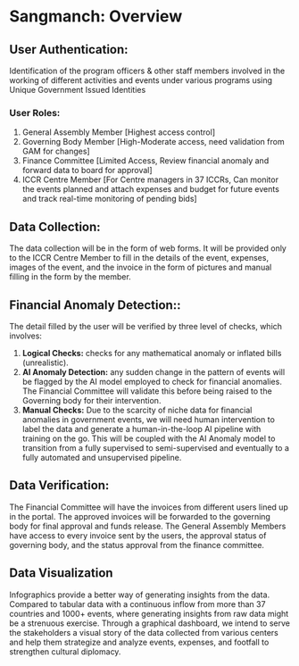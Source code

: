 # Sangmanch: Overview

## User Authentication:

Identification of the program officers & other staff members involved in the working of different activities and events under various programs using Unique Government Issued Identities

### User Roles:

1. General Assembly Member [Highest access control]
2. Governing Body Member [High-Moderate access, need validation from GAM for changes]
3. Finance Committee [Limited Access, Review financial anomaly and forward data to board for approval]
4. ICCR Centre Member [For Centre managers in 37 ICCRs, Can monitor the events planned and attach expenses and budget for future events and track real-time monitoring of pending bids]

## Data Collection:

The data collection will be in the form of web forms. It will be provided only to the ICCR Centre Member to fill in the details of the event, expenses, images of the event, and the invoice in the form of pictures and manual filling in the form by the member. 

## Financial Anomaly Detection::

The detail filled by the user will be verified by three level of checks, which involves: 

1. **Logical Checks:** checks for any mathematical anomaly or inflated bills (unrealistic).
2. **AI Anomaly Detection:** any sudden change in the pattern of events will be flagged by the AI model employed to check for financial anomalies. The Financial Committee will validate this before being raised to the Governing body for their intervention. 
3. **Manual Checks:** Due to the scarcity of niche data for financial anomalies in government events, we will need human intervention to label the data and generate a human-in-the-loop AI pipeline with training on the go. This will be coupled with the AI Anomaly model to transition from a fully supervised to semi-supervised and eventually to a fully automated and unsupervised pipeline. 

## Data Verification:

The Financial Committee will have the invoices from different users lined up in the portal. The approved invoices will be forwarded to the governing body for final approval and funds release. The General Assembly Members have access to every invoice sent by the users, the approval status of governing body, and the status approval from the finance committee. 

## Data Visualization

Infographics provide a better way of generating insights from the data. Compared to tabular data with a continuous inflow from more than 37 countries and 1000+ events, where generating insights from raw data might be a strenuous exercise. Through a graphical dashboard, we intend to serve the stakeholders a visual story of the data collected from various centers and help them strategize and analyze events, expenses, and footfall to strengthen cultural diplomacy.